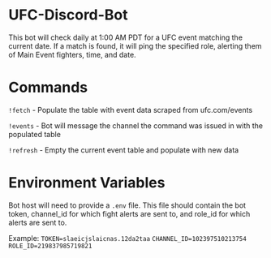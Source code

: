 # UFC-Discord-Bot
This bot will check daily at 1:00 AM PDT for a UFC event matching the current date. If a match is found, it will ping the specified role, alerting them of Main Event fighters, time, and date. 

# Commands

`!fetch` -  Populate the table with event data scraped from ufc.com/events

`!events` - Bot will message the channel the command was issued in with the populated table

`!refresh` - Empty the current event table and populate with new data

# Environment Variables
Bot host will need to provide a `.env` file. This file should contain the bot token, channel_id for which fight alerts are sent to, and role_id for which alerts are sent to.

Example: 
`TOKEN=slaeicjslaicnas.12da2taa`
`CHANNEL_ID=102397510213754`
`ROLE_ID=219837985719821`
